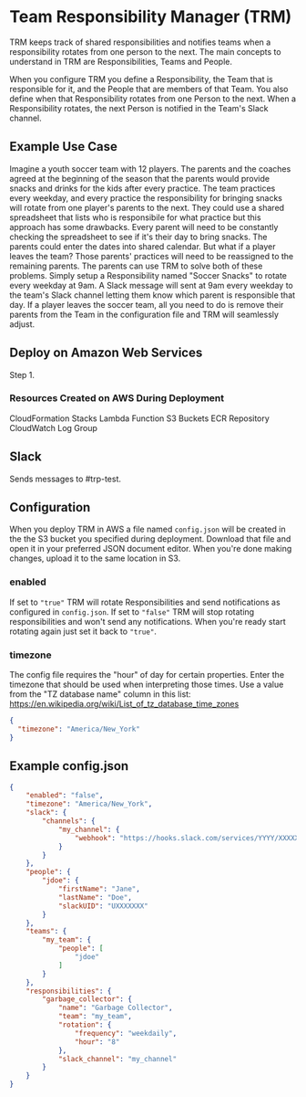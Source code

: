 # Team Responsibility Manager (TRM)

TRM keeps track of shared responsibilities and notifies teams when a responsibility rotates from one person to the next. The main concepts to understand in TRM are Responsibilities, Teams and People. 

When you configure TRM you define a Responsibility, the Team that is responsible for it, and the People that are members of that Team. You also define when that Responsibility rotates from one Person to the next. When a Responsibility rotates, the next Person is notified in the Team's Slack channel.

## Example Use Case

Imagine a youth soccer team with 12 players. The parents and the coaches agreed at the beginning of the season that the parents would provide snacks and drinks for the kids after every practice. The team practices every weekday, and every practice the responsibility for bringing snacks will rotate from one player's parents to the next. They could use a shared spreadsheet that lists who is responsibile for what practice but this approach has some drawbacks. Every parent will need to be constantly checking the spreadsheet to see if it's their day to bring snacks. The parents could enter the dates into shared calendar. But what if a player leaves the team? Those parents' practices will need to be reassigned to the remaining parents. The parents can use TRM to solve both of these problems. Simply setup a Responsibility named "Soccer Snacks" to rotate every weekday at 9am. A Slack message will sent at 9am every weekday to the team's Slack channel letting them know which parent is responsible that day. If a player leaves the soccer team, all you need to do is remove their parents from the Team in the configuration file and TRM will seamlessly adjust.

## Deploy on Amazon Web Services

Step 1.

### Resources Created on AWS During Deployment

CloudFormation Stacks
Lambda Function
S3 Buckets
ECR Repository
CloudWatch Log Group


## Slack
Sends messages to #trp-test.

## Configuration
When you deploy TRM in AWS a file named `config.json` will be created in the the S3 bucket you specified during deployment. Download that file
and open it in your preferred JSON document editor. When you're done making changes, upload it to the same location in S3.

### enabled
If set to `"true"` TRM will rotate Responsibilities and send notifications as configured in `config.json`. If set to `"false"` TRM will stop rotating responsibilities and won't send any notifications. When you're ready start rotating again just set it back to `"true"`.
### timezone
The config file requires the "hour" of day for certain properties. Enter the timezone that should be used when interpreting those times. Use a value from the "TZ database name" column in this list: https://en.wikipedia.org/wiki/List_of_tz_database_time_zones

```json
{
  "timezone": "America/New_York"
}
```

## Example config.json


```json
{
    "enabled": "false",
    "timezone": "America/New_York",
    "slack": {
        "channels": {
            "my_channel": {
                "webhook": "https://hooks.slack.com/services/YYYY/XXXXX"
            }
        }
    },
    "people": {
        "jdoe": {
            "firstName": "Jane",
            "lastName": "Doe",
            "slackUID": "UXXXXXXX"
        }
    },
    "teams": {
        "my_team": {
            "people": [
                "jdoe"
            ]
        }
    },
    "responsibilities": {
        "garbage_collector": {
            "name": "Garbage Collector",
            "team": "my_team",
            "rotation": {
                "frequency": "weekdaily",
                "hour": "8"
            },
            "slack_channel": "my_channel"
        }
    }
}
```